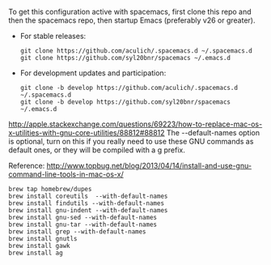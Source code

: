 To get this configuration active with spacemacs, first clone this repo and then the spacemacs repo, then startup Emacs (preferably v26 or greater).

* For stable releases:
  ```shell
  git clone https://github.com/aculich/.spacemacs.d ~/.spacemacs.d
  git clone https://github.com/syl20bnr/spacemacs ~/.emacs.d
  ```

* For development updates and participation:
  ```shell
  git clone -b develop https://github.com/aculich/.spacemacs.d ~/.spacemacs.d
  git clone -b develop https://github.com/syl20bnr/spacemacs ~/.emacs.d
  ```

http://apple.stackexchange.com/questions/69223/how-to-replace-mac-os-x-utilities-with-gnu-core-utilities/88812#88812
The --default-names option is optional, turn on this if you really need to use these GNU commands as default ones, or they will be compiled with a g prefix.

Reference: http://www.topbug.net/blog/2013/04/14/install-and-use-gnu-command-line-tools-in-mac-os-x/

```
brew tap homebrew/dupes
brew install coreutils  --with-default-names
brew install findutils --with-default-names
brew install gnu-indent --with-default-names
brew install gnu-sed --with-default-names
brew install gnu-tar --with-default-names
brew install grep --with-default-names
brew install gnutls
brew install gawk
brew install ag
```
